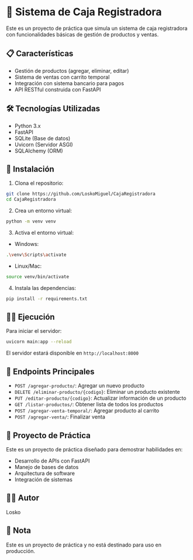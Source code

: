 # 🛒 Sistema de Caja Registradora

Este es un proyecto de práctica que simula un sistema de caja registradora con funcionalidades básicas de gestión de productos y ventas.

## 📋 Características

- Gestión de productos (agregar, eliminar, editar)
- Sistema de ventas con carrito temporal
- Integración con sistema bancario para pagos
- API RESTful construida con FastAPI

## 🛠️ Tecnologías Utilizadas

- Python 3.x
- FastAPI
- SQLite (Base de datos)
- Uvicorn (Servidor ASGI)
- SQLAlchemy (ORM)

## 🚀 Instalación

1. Clona el repositorio:
```bash
git clone https://github.com/LoskoMiguel/CajaRegistradora
cd CajaRegistradora
```

2. Crea un entorno virtual:
```bash
python -m venv venv
```

3. Activa el entorno virtual:
- Windows:
```bash
.\venv\Scripts\activate
```
- Linux/Mac:
```bash
source venv/bin/activate
```

4. Instala las dependencias:
```bash
pip install -r requirements.txt
```

## 🏃‍♂️ Ejecución

Para iniciar el servidor:
```bash
uvicorn main:app --reload
```

El servidor estará disponible en `http://localhost:8000`

## 📌 Endpoints Principales

- `POST /agregar-producto/`: Agregar un nuevo producto
- `DELETE /eliminar-producto/{codigo}`: Eliminar un producto existente
- `PUT /editar-producto/{codigo}`: Actualizar información de un producto
- `GET /listar-productos/`: Obtener lista de todos los productos
- `POST /agregar-venta-temporal/`: Agregar producto al carrito
- `POST /agregar-venta/`: Finalizar venta

## 🧪 Proyecto de Práctica

Este es un proyecto de práctica diseñado para demostrar habilidades en:
- Desarrollo de APIs con FastAPI
- Manejo de bases de datos
- Arquitectura de software
- Integración de sistemas

## 👨‍💻 Autor

Losko

## 📝 Nota

Este es un proyecto de práctica y no está destinado para uso en producción.